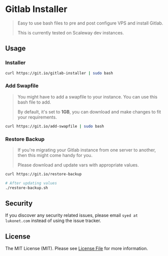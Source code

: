 # Gitlab Installer

> Easy to use bash files to pre and post configure VPS and install Gitlab.
>
> This is currently tested on Scaleway dev instances.

## Usage

### Installer

```bash
curl https://git.io/gitlab-installer | sudo bash
```

### Add Swapfile

> You might have to add a swapfile to your instance. You can use this bash file to add.
>
> By default, it's set to **1GB**, you can download and make changes to fit your requirements.

```bash
curl https://git.io/add-swapfile | sudo bash
```

### Restore Backup

> If you're migrating your Gitlab instance from one server to another, then this might come handy for you.
>
> Please download and update vars with appropriate values.

```bash
curl https://git.io/restore-backup

# After updating values
./restore-backup.sh
```

## Security

If you discover any security related issues, please email `syed at lukonet.com` instead of using the issue tracker.

## License

The MIT License (MIT). Please see [License File](LICENSE.md) for more information.
